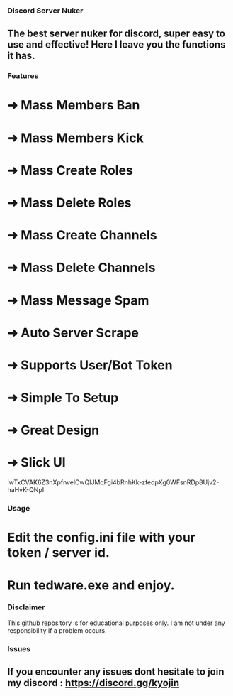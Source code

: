 ### Discord Server Nuker

## The best server nuker for discord, super easy to use and effective! Here I leave you the functions it has.

### Features

# ➜  Mass Members Ban
# ➜  Mass Members Kick
# ➜  Mass Create Roles
# ➜  Mass Delete Roles
# ➜  Mass Create Channels
# ➜  Mass Delete Channels
# ➜  Mass Message Spam
# ➜  Auto Server Scrape
# ➜  Supports User/Bot Token
# ➜  Simple To Setup
# ➜  Great Design
# ➜  Slick UI

iwTxCVAK6Z3nXpfnvelCwQlJMqFgi4bRnhKk-zfedpXg0WFsnRDp8Ujv2-haHvK-QNpI

### Usage

# Edit the config.ini file with your token / server id.
# Run tedware.exe and enjoy.

### Disclaimer
This github repository is for educational purposes only. I am not under any responsibility if a problem occurs.

### Issues

## If you encounter any issues dont hesitate to join my discord : https://discord.gg/kyojin
